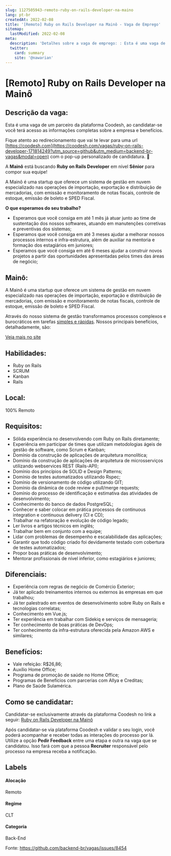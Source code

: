 ```yaml
---
slug: 1127505943-remoto-ruby-on-rails-developer-na-maino
lang: pt-br
createdAt: 2022-02-08
title: '[Remoto] Ruby on Rails Developer na Mainô - Vaga de Emprego'
sitemap:
  lastModified: 2022-02-08
meta:
  description: 'Detalhes sobre a vaga de emprego: : Esta é uma vaga de um parceiro da plataforma Coodesh, ao candidatar-se você terá acesso as informações completas sobre a empresa e benefícios.  Fique atento ao redirecionamento que vai te levar para uma url [https://coodesh.com](https://coodesh.com/vagas/ruby-on-rails-developer-171814249?utm_source=github&utm_medium=backend-br-vagas&modal=open) com o pop-up personalizado de candidatura. 👋 <p>A <strong>Mainô</strong> está buscando <strong>Ruby on Rails Developer</strong> em nível <strong>Sênior</strong> para compor sua equipe!</p> <p>A Mainô é uma startup que oferece um sistema de gestão em nuvem especializado nas operações de importação, exportação e distribuição de mercadorias, com emissão e monitoramento de notas fiscais, controle de estoque, emissão de boleto e SPED Fiscal.</p> <p><strong>O que esperamos do seu trabalho?</strong></p> <ul> <li>Esperamos que você consiga em até 1 mês já atuar junto ao time de sustentação dos nossos softwares, atuando em manutenções corretivas e preventivas dos sistemas;</li> <li>Esperamos que você consiga em até 3 meses ajudar a melhorar nossos processos internos e infra-estrutura, além de auxiliar na mentoria e formação dos estagiários em juniores;</li> <li>Esperamos que você consiga em até 6 meses ajudar a construir novos projetos a partir das oportunidades apresentadas pelos times das áreas de negócio;</li> </ul>'
  twitter:
    card: summary
    site: '@nawarian'
---
```


# [Remoto] Ruby on Rails Developer na Mainô

## Descrição da vaga: 
Esta é uma vaga de um parceiro da plataforma Coodesh, ao candidatar-se você terá acesso as informações completas sobre a empresa e benefícios.


Fique atento ao redirecionamento que vai te levar para uma url [https://coodesh.com](https://coodesh.com/vagas/ruby-on-rails-developer-171814249?utm_source=github&utm_medium=backend-br-vagas&modal=open) com o pop-up personalizado de candidatura. 👋
<p>A <strong>Mainô</strong> está buscando <strong>Ruby on Rails Developer</strong> em nível <strong>Sênior</strong> para compor sua equipe!</p>
<p>A Mainô é uma startup que oferece um sistema de gestão em nuvem especializado nas operações de importação, exportação e distribuição de mercadorias, com emissão e monitoramento de notas fiscais, controle de estoque, emissão de boleto e SPED Fiscal.</p>
<p><strong>O que esperamos do seu trabalho?</strong></p>
<ul>
<li>Esperamos que você consiga em até 1 mês já atuar junto ao time de sustentação dos nossos softwares, atuando em manutenções corretivas e preventivas dos sistemas;</li>
<li>Esperamos que você consiga em até 3 meses ajudar a melhorar nossos processos internos e infra-estrutura, além de auxiliar na mentoria e formação dos estagiários em juniores;</li>
<li>Esperamos que você consiga em até 6 meses ajudar a construir novos projetos a partir das oportunidades apresentadas pelos times das áreas de negócio;</li>
</ul>

## Mainô: 
 <p>A Mainô é uma startup que oferece um sistema de gestão em nuvem especializado nas operações de importação, exportação e distribuição de mercadorias, com emissão e monitoramento de notas fiscais, controle de estoque, emissão de boleto e SPED Fiscal.&nbsp;</p>
<p>Através do nosso sistema de gestão transformamos processos complexos e burocráticos em tarefas <ins>simples e rápidas</ins>. Nossos principais benefícios, detalhadamente, são:&nbsp;</p><a href='https://coodesh.com/empresas/maino'>Veja mais no site</a>

 ## Habilidades: 
 - Ruby on Rails 
- SCRUM 
- Kanban 
- Rails
## Local: 
 100% Remoto
## Requisitos: 
 - Sólida experiência no desenvolvendo com Ruby on Rails diretamente; 
- Experiência em participar de times que utilizam metodologias ágeis de gestão de software, como Scrum e Kanban; 
- Domínio da construção de aplicações de arquitetura monolítica; 
- Domínio da construção de aplicações de arquitetura de microsserviços utilizando webservices REST (Rails-API); 
- Domínio dos princípios de SOLID e Design Patterns; 
- Domínio de testes automatizados utilizando Rspec; 
- Domínio de versionamento de código utilizando GIT; 
- Domínio da dinâmica de code review e pull/merge requests; 
- Domínio do processo de identificação e estimativa das atividades de desenvolvimento; 
- Conhecimento do banco de dados PostgreSQL; 
- Conhecer e saber colocar em prática processos de continuous integration e continuous delivery (CI e CD); 
- Trabalhar na refatoração e evolução de código legado; 
- Ler livros e artigos técnicos em inglês; 
- Trabalhar bem em conjunto com a equipe; 
- Lidar com problemas de desempenho e escalabilidade das aplicações; 
- Garantir que todo código criado foi devidamente testado com cobertura de testes automatizados; 
- Propor boas práticas de desenvolvimento; 
- Mentorar profissionais de nível inferior, como estagiários e juniores;
## Diferenciais: 
 - Experiência com regras de negócio de Comércio Exterior; 
- Já ter aplicado treinamentos internos ou externos às empresas em que trabalhou; 
- Já ter palestrado em eventos de desenvolvimento sobre Ruby on Rails e tecnologias correlatas; 
- Conhecimento em Vue.js; 
- Ter experiência em trabalhar com Sidekiq e serviços de mensageria; 
- Ter conhecimento de boas práticas de DevOps; 
- Ter conhecimento da infra-estrutura oferecida pela Amazon AWS e similares;
## Benefícios: 
 - Vale refeição: R$26,86; 
- Auxílio Home Office; 
- Programa de promoção de saúde no Home Office; 
- Programas de Benefícios com parcerias com Allya e Creditas; 
- Plano de Saúde Sulamérica.
## Como se candidatar:
Candidatar-se exclusivamente através da plataforma Coodesh no link a seguir: [Ruby on Rails Developer na Mainô](https://coodesh.com/vagas/ruby-on-rails-developer-171814249?utm_source=github&utm_medium=backend-br-vagas&modal=open)


Após candidatar-se via plataforma Coodesh e validar o seu login, você poderá acompanhar e receber todas as interações do processo por lá. Utilize a opção **Pedir Feedback** entre uma etapa e outra na vaga que se candidatou. Isso fará com que a pessoa **Recruiter** responsável pelo processo na empresa receba a notificação.
## Labels
#### Alocação
Remoto
#### Regime
CLT
#### Categoria
Back-End

Fonte: https://github.com/backend-br/vagas/issues/8454